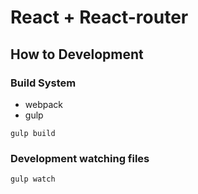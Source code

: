 # React + React-router

## How to Development

### Build System

- webpack
- gulp

```
gulp build
```

### Development watching files

```
gulp watch
```